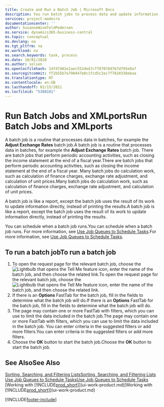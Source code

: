 ```yaml
---
title: Create and Run a Batch Job | Microsoft Docs
description: You run batch jobs to process data and update information, for example, to do periodic accounting activities, or to do calculations.
services: project-madeira
documentationcenter: ''
author: SusanneWindfeldPedersen
ms.service: dynamics365-business-central
ms.topic: conceptual
ms.devlang: na
ms.tgt_pltfrm: na
ms.workload: na
ms.search.keywords: task, process
ms.date: 10/01/2020
ms.author: solsen
ms.openlocfilehash: 14fd7402e1aec552de47cff07078d767d795e9a7
ms.sourcegitcommit: ff2b55b7e790447e0c1fcd5c2ec7f7610338ebaa
ms.translationtype: HT
ms.contentlocale: en-GB
ms.lasthandoff: 02/15/2021
ms.locfileid: "5388181"
---
```

# <a name="run-batch-jobs-and-xmlports"></a><span data-ttu-id="bf98d-103">Run Batch Jobs and XMLports</span><span class="sxs-lookup"><span data-stu-id="bf98d-103">Run Batch Jobs and XMLports</span></span>
<span data-ttu-id="bf98d-104">A batch job is a routine that processes data in batches, for example the **Adjust Exchange Rates** batch job.</span><span class="sxs-lookup"><span data-stu-id="bf98d-104">A batch job is a routine that processes data in batches, for example the **Adjust Exchange Rates** batch job.</span></span> <span data-ttu-id="bf98d-105">There are batch jobs that perform periodic accounting activities, such as closing the income statement at the end of a fiscal year.</span><span class="sxs-lookup"><span data-stu-id="bf98d-105">There are batch jobs that perform periodic accounting activities, such as closing the income statement at the end of a fiscal year.</span></span> <span data-ttu-id="bf98d-106">Many batch jobs do calculation work, such as calculation of finance charges, exchange rate adjustment, and calculation of unit prices.</span><span class="sxs-lookup"><span data-stu-id="bf98d-106">Many batch jobs do calculation work, such as calculation of finance charges, exchange rate adjustment, and calculation of unit prices.</span></span>

<span data-ttu-id="bf98d-107">A batch job is like a report, except the batch job uses the result of its work to update information directly, instead of printing the results.</span><span class="sxs-lookup"><span data-stu-id="bf98d-107">A batch job is like a report, except the batch job uses the result of its work to update information directly, instead of printing the results.</span></span>

<span data-ttu-id="bf98d-108">You can schedule when a batch job runs.</span><span class="sxs-lookup"><span data-stu-id="bf98d-108">You can schedule when a batch job runs.</span></span> <span data-ttu-id="bf98d-109">For more information, see [Use Job Queues to Schedule Tasks](admin-job-queues-schedule-tasks.md).</span><span class="sxs-lookup"><span data-stu-id="bf98d-109">For more information, see [Use Job Queues to Schedule Tasks](admin-job-queues-schedule-tasks.md).</span></span>

## <a name="to-run-a-batch-job"></a><span data-ttu-id="bf98d-110">To run a batch job</span><span class="sxs-lookup"><span data-stu-id="bf98d-110">To run a batch job</span></span>
1. <span data-ttu-id="bf98d-111">To open the request page for the relevant batch job, choose the ![Lightbulb that opens the Tell Me feature](media/ui-search/search_small.png "Tell me what you want to do") icon, enter the name of the batch job, and then choose the related link.</span><span class="sxs-lookup"><span data-stu-id="bf98d-111">To open the request page for the relevant batch job, choose the ![Lightbulb that opens the Tell Me feature](media/ui-search/search_small.png "Tell me what you want to do") icon, enter the name of the batch job, and then choose the related link.</span></span>
2. <span data-ttu-id="bf98d-112">If there is an **Options** FastTab for the batch job, fill in the fields to determine what the batch job will do.</span><span class="sxs-lookup"><span data-stu-id="bf98d-112">If there is an **Options** FastTab for the batch job, fill in the fields to determine what the batch job will do.</span></span>
3. <span data-ttu-id="bf98d-113">The page may contain one or more FastTab with filters, which you can use to limit the data included in the batch job.</span><span class="sxs-lookup"><span data-stu-id="bf98d-113">The page may contain one or more FastTab with filters, which you can use to limit the data included in the batch job.</span></span> <span data-ttu-id="bf98d-114">You can enter criteria in the suggested filters or add more filters.</span><span class="sxs-lookup"><span data-stu-id="bf98d-114">You can enter criteria in the suggested filters or add more filters.</span></span>
4. <span data-ttu-id="bf98d-115">Choose the **OK** button to start the batch job.</span><span class="sxs-lookup"><span data-stu-id="bf98d-115">Choose the **OK** button to start the batch job.</span></span>

## <a name="see-also"></a><span data-ttu-id="bf98d-116">See Also</span><span class="sxs-lookup"><span data-stu-id="bf98d-116">See Also</span></span>
[<span data-ttu-id="bf98d-117">Sorting, Searching, and Filtering Lists</span><span class="sxs-lookup"><span data-stu-id="bf98d-117">Sorting, Searching, and Filtering Lists</span></span>](ui-enter-criteria-filters.md)  
[<span data-ttu-id="bf98d-118">Use Job Queues to Schedule Tasks</span><span class="sxs-lookup"><span data-stu-id="bf98d-118">Use Job Queues to Schedule Tasks</span></span>](admin-job-queues-schedule-tasks.md)  
<span data-ttu-id="bf98d-119">[Working with [!INCLUDE[prod_short](includes/prod_short.md)]](ui-work-product.md)</span><span class="sxs-lookup"><span data-stu-id="bf98d-119">[Working with [!INCLUDE[prod_short](includes/prod_short.md)]](ui-work-product.md)</span></span>


[!INCLUDE[footer-include](includes/footer-banner.md)]